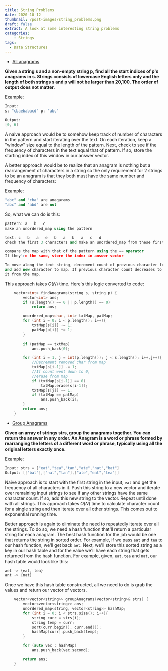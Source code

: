 ```yaml
---
title: String Problems
date: 2020-10-12
thumbnail: /post-images/string_problems.png
draft: false
extract: A look at some interesting string problems
categories: 
    - Strings
tags:
  - Data Structures
---
```


- [All anagrams](https://leetcode.com/problems/find-all-anagrams-in-a-string/)

**Given a string s and a non-empty string p, find all the start indices of p's anagrams in s. Strings consists of lowercase English letters only and the length of both strings s and p will not be larger than 20,100. The order of output does not matter.**

Example:

```cpp
Input:
s: "cbaebabacd" p: "abc"

Output:
[0, 6]
```

A naive approach would be to somehow keep track of number of characters in the pattern and start iterating over the text. On each iteration, keep a "window" size equal to the length of the pattern. Next, check to see if the frequency of characters in the text equal that of pattern. If so, store the starting index of this window in our answer vector.

A better approach would be to realize that an anagram is nothing but a rearrangement of characters in a string so the only requirement for 2 strings to be an anagram is that they both must have the same number and frequency of characters:

Example:
```cpp
"abc" and "cba" are anagarams
"abc" and "abd" are not
```

So, what we can do is this:

```cpp
pattern: a   b   c
make an unordered_map using the pattern

text: c   b   a   e   b   a   b   a   c   d
check the first 3 characters and make an unordered_map from these first 3 chars.

compare the map with that of the pattern using the == operator
If they're the same, store the index in answer vector  

To move along the text string, decrement count of previous character from map
and add new character to map. If previous character count decreases to 0, remove
it from the map.
```

This approach takes $O(N)$ time. Here's this logic converted to code:

```cpp
    vector<int> findAnagrams(string s, string p) {
        vector<int> ans;
        if (s.length() == 0 || p.length() == 0)
            return ans;

        unordered_map<char, int> txtMap, patMap;
        for (int i = 0; i < p.length(); i++){
            txtMap[s[i]] += 1;
            patMap[p[i]] += 1;
        }

        if (patMap == txtMap)
            ans.push_back(0);

        for (int i = 1, j = int(p.length()); j < s.length(); i++,j++){
            //Decrement removed char from map
            txtMap[s[i-1]] -= 1;
            //If count went down to 0,
            //erase from map
            if (txtMap[s[i-1]] == 0)
                txtMap.erase(s[i-1]);
            txtMap[s[j]] += 1;
            if (txtMap == patMap)
                ans.push_back(i);
        }
        return ans;
    }
```

- [Group Anagrams](https://leetcode.com/problems/group-anagrams/)

**Given an array of strings strs, group the anagrams together. You can return the answer in any order. An Anagram is a word or phrase formed by rearranging the letters of a different word or phrase, typically using all the original letters exactly once.**

Example:

```cpp
Input: strs = ["eat","tea","tan","ate","nat","bat"]
Output: [["bat"],["nat","tan"],["ate","eat","tea"]]
```

Naive approach is to start with the first string in the input, `eat` and get the frequency of all characters in it. Push this string to a new vector and iterate over remaining input strings to see if any other strings have the same character count. If so, add this new string to the vector. Repeat until done with all strings. This approach takes $O(N)$ time to calculate character count for a single string and then iterate over all other strings. This comes out to exponential running time. 

Better approach is again to eliminate the need to repeatedly iterate over all the strings. To do so, we need a hash function that'll return a particular string for each anagram. The best hash function for the job would be one that returns the string in sorted order. For example, if we pass `eat` and `tea` to our hash function, we'll get back `aet`. Next, we'll store this sorted string as a key in our hash table and for the value we'll have each string that gets returned from the hash function. For example, given, `eat`, `tea` and `nat`, our hash table would look like this:

```cpp
aet -> {eat, tea}
ant -> {nat}
```

Once we have this hash table constructed, all we need to do is grab the values and return our vector of vectors. 

```cpp
    vector<vector<string>> groupAnagrams(vector<string>& strs) {
        vector<vector<string>> ans;
        unordered_map<string, vector<string>> hashMap;
        for (int i = 0; i < strs.size(); i++){
            string curr = strs[i];
            string temp = curr;
            sort(curr.begin(), curr.end());
            hashMap[curr].push_back(temp);
        }

        for (auto vec : hashMap)
            ans.push_back(vec.second);

        return ans;
    }
``` 


